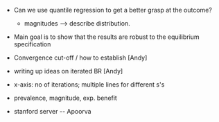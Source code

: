* Can we use quantile regression to get a better grasp at the outcome?
  * magnitudes --> describe distribution.
* Main goal is to show that the results are robust to the equilibrium specification
* Convergence cut-off / how to establish [Andy]
* writing up ideas on iterated BR [Andy]


* x-axis: no of iterations; multiple lines for different s's
* prevalence, magnitude, exp. benefit
* stanford server -- Apoorva
